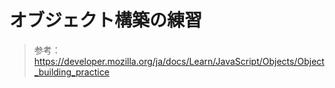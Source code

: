 # オブジェクト構築の練習

> 参考：https://developer.mozilla.org/ja/docs/Learn/JavaScript/Objects/Object_building_practice

